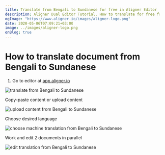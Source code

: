 ```yaml
---
title: Translate from Bengali to Sundanese for free in Aligner Editor
description: Aligner Dual Editor Tutorial. How to translate for free from Bengali to Sundanese. Aligner is multilingual document management platform. 
ogImage: "https://www.aligner.io/images/aligner-logo.png"
date: 2020-05-06T07:09:21+03:00
image: ../images/aligner-logo.png
onBlog: true
---
```


# How to translate document from Bengali to Sundanese

1. Go to editor at [app.aligner.io](https://app.aligner.io "Aligner App web page")

![translate from Bengali to Sundanese](../aligner-blank-editor.png "translate from Bengali to Sundanese")

Copy-paste content or upload content

![upload content from Bengali to Sundanese](../aligner-uploaded-document.png "upload content from Bengali to Sundanese")

Choose desired language

![choose machine translation from Bengali to Sundanese](../aligner-language-dropdown.png "choose machine translation from Bengali to Sundanese")

Work and edit 2 documents in parallel

![edit translation from Bengali to Sundanese](../aligner-double-sitded-editor.png "edit translation from Bengali to Sundanese")


